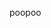 poopoo

<!---
EduardNaldozaCPE/EduardNaldozaCPE is a ✨ special ✨ repository because its `README.md` (this file) appears on your GitHub profile.
You can click the Preview link to take a look at your changes.
--->
